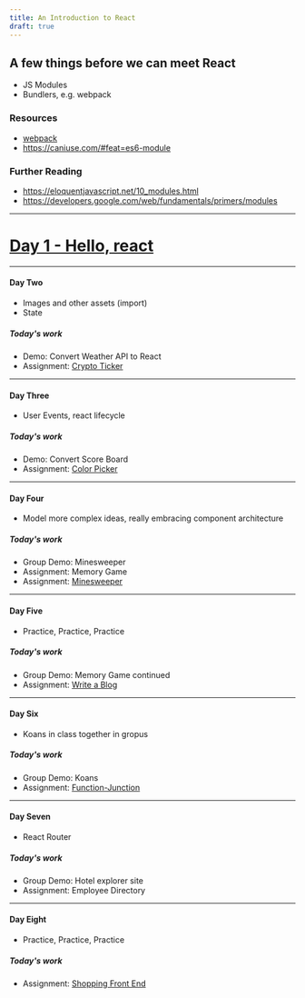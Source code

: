 ```yaml
---
title: An Introduction to React
draft: true
---
```


## A few things before we can meet React

- JS Modules
- Bundlers, e.g. webpack

### Resources

- [webpack](https://webpack.js.org/)
- https://caniuse.com/#feat=es6-module

### Further Reading

- https://eloquentjavascript.net/10_modules.html
- https://developers.google.com/web/fundamentals/primers/modules

---

# [Day 1 - Hello, react](./lectures/day-01)

---


#### Day Two

- Images and other assets (import)
- State

##### Today's work
- Demo: Convert Weather API to React
- Assignment: [Crypto Ticker](../assignments/crypto-ticker)


---


#### Day Three

- User Events, react lifecycle

##### Today's work

- Demo: Convert Score Board
- Assignment: [Color Picker](../assignments/color-picker)


---


#### Day Four

- Model more complex ideas, really embracing component architecture

##### Today's work

- Group Demo: Minesweeper
- Assignment: Memory Game
- Assignment: [Minesweeper](../react-ii/react-ii/assignments/minesweeper)


---


#### Day Five

- Practice, Practice, Practice

##### Today's work

- Group Demo: Memory Game continued
- Assignment: [Write a Blog](../assignments/recovery-blog)


---


#### Day Six

- Koans in class together in gropus

##### Today's work

- Group Demo: Koans
- Assignment: [Function-Junction](../../../fundamentals/javascript/assignments/function-junction)


---


#### Day Seven

- React Router

##### Today's work
- Group Demo: Hotel explorer site
- Assignment: Employee Directory


---


#### Day Eight

- Practice, Practice, Practice

##### Today's work

- Assignment: [Shopping Front End](../react-ii/react-ii/assignments/store-front)

